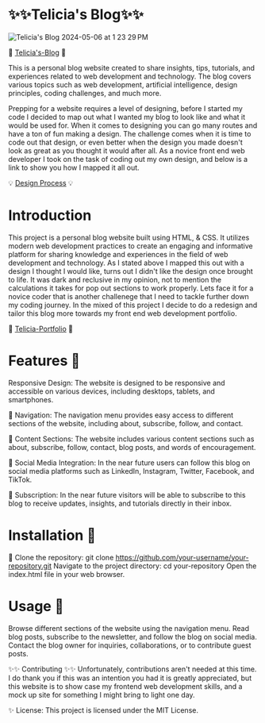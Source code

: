 # ✨✨Telicia's Blog✨✨ 

![Telicia's Blog 2024-05-06 at 1 23 29 PM](https://github.com/teli203/tlw-personal-blog/assets/68035449/2397a420-1138-49a6-beeb-044573ffe286)

🙌 [Telicia's-Blog](https://telicias-blog.netlify.app) 🙌
 
This is a personal blog website created to share insights, tips, tutorials, and experiences related to web development and technology. The blog covers various topics such as web development, artificial intelligence, design principles, coding challenges, and much more.

Prepping for a website requires a level of designing, before I started my code I decided to map out what I wanted my blog to look like and what it would be used for. When it comes to designing you can go many routes and have a ton of fun making a design. The challenge comes when it is time to code out that design, or even better when the design you made doesn't look as great as you thought it would after all. As a novice front end web developer I took on the task of coding out my own design, and below is a link to show you how I mapped it all out. 

💡 [Design Process](https://github.com/teli203/tlw-personal-blog/files/15224757/tlw-blog.pdf) 💡

# Introduction
This project is a personal blog website built using HTML, & CSS. It utilizes modern web development practices to create an engaging and informative platform for sharing knowledge and experiences in the field of web development and technology. As I stated above I mapped this out with a design I thought I would like, turns out I didn't like the design once brought to life. It was dark and reclusive in my opinion, not to mention the calculations it takes for pop out sections to work properly. Lets face it for a novice coder that is another challenege that I need to tackle further down my coding journey. In the mixed of this project I decide to do a redesign and tailor this blog more towards my front end web development portfolio.  

🤞 [Telicia-Portfolio](https://telicia-l-watson.netlify.app) 🤞

# Features 💫
Responsive Design: The website is designed to be responsive and accessible on various devices, including desktops, tablets, and smartphones.

🌟  Navigation: The navigation menu provides easy access to different sections of the website, including about, subscribe, follow, and contact.

🌟  Content Sections: The website includes various content sections such as about, subscribe, follow, contact, blog posts, and words of encouragement.

🌟  Social Media Integration: In the near future users can follow this blog on social media platforms such as LinkedIn, Instagram, Twitter, Facebook, and TikTok.

🌟  Subscription: In the near future visitors will be able to subscribe to this blog to receive updates, insights, and tutorials directly in their inbox.

# Installation 💫
🌟 Clone the repository: git clone https://github.com/your-username/your-repository.git
Navigate to the project directory: cd your-repository
Open the index.html file in your web browser.

# Usage 💫
Browse different sections of the website using the navigation menu.
Read blog posts, subscribe to the newsletter, and follow the blog on social media.
Contact the blog owner for inquiries, collaborations, or to contribute guest posts.

✨✨ Contributing ✨✨
Unfortunately, contributions aren't needed at this time. I do thank you if this was an intention you had it is greatly appreciated, but this website is to show case my frontend web development skills, and a mock up site for something I might bring to light one day. 

✨ License:
This project is licensed under the MIT License.

